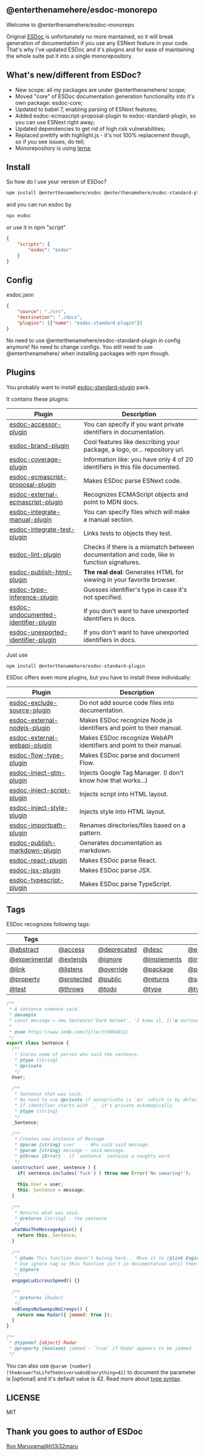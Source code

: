 ## @enterthenamehere/esdoc-monorepo

Welcome to @enterthenamehere/esdoc-monorepo

Original [ESDoc](https://github.com/esdoc/esdoc) is unfortunately no more mantained, so it will break generation of documentation if you use any ESNext feature in your code. That's why I've updated ESDoc and it's plugins and for ease of maintaining the whole suite put it into a single monorepository.

## What's new/different from ESDoc?
* New scope: all my packages are under @enterthenamehere/ scope;
* Moved "core" of ESDoc documentation generation functionality into it's own package: esdoc-core;
* Updated to babel 7, enabling parsing of ESNext features;
* Added esdoc-ecmascript-proposal-plugin to esdoc-standard-plugin, so you can use ESNext right away;
* Updated dependencies to get rid of high risk vulnerabilities;
* Replaced prettify with highlight.js - it's not 100% replacement though, so if you see issues, do tell;
* Monorepository is using [lerna](https://github.com/lerna/lerna);

## Install
So how do I use your version of ESDoc?
```bash
npm install @enterthenamehere/esdoc @enterthenamehere/esdoc-standard-plugin
```

and you can run esdoc by
```bash
npx esdoc
```
or use it in npm "script"
```json
{
    "scripts": {
        "esdoc": "esdoc"
    }
}
```

## Config
esdoc.json
```json
{
    "source": "./src",
    "destination": "./docs",
    "plugins": [{"name": "esdoc-standard-plugin"}]
}
```

No need to use @enterthenamehere/esdoc-standard-plugin in config anymore! No need to change configs. 
You still need to use @enterthenamehere/ when installing packages with npm though.

## Plugins
You probably want to install [esdoc-standard-plugin](https://github.com/EnterTheNameHere/esdoc-monorepo/tree/main/packages/esdoc-standard-plugin) pack.

It contains these plugins:

Plugin | Description
---------------- | ---------------
[esdoc-accessor-plugin](https://github.com/EnterTheNameHere/esdoc-monorepo/tree/main/packages/esdoc-accessor-plugin) | You can specify if you want private identifiers in documentation.
[esdoc-brand-plugin](https://github.com/EnterTheNameHere/esdoc-monorepo/tree/main/packages/esdoc-brand-plugin) | Cool features like describing your package, a logo, or... repository url.
[esdoc-coverage-plugin](https://github.com/EnterTheNameHere/esdoc-monorepo/tree/main/packages/esdoc-coverage-plugin) | Information like: you have only 4 of 20 identifiers in this file documented.
[esdoc-ecmascript-proposal-plugin](https://github.com/EnterTheNameHere/esdoc-monorepo/tree/main/packages/esdoc-ecmascript-proposal-plugin) | Makes ESDoc parse ESNext code.
[esdoc-external-ecmascript-plugin](https://github.com/EnterTheNameHere/esdoc-monorepo/tree/main/packages/esdoc-external-ecmascript-plugin) | Recognizes ECMAScript objects and point to MDN docs.
[esdoc-integrate-manual-plugin](https://github.com/EnterTheNameHere/esdoc-monorepo/tree/main/packages/esdoc-integrate-manual-plugin) | You can specify files which will make a manual section.
[esdoc-integrate-test-plugin](https://github.com/EnterTheNameHere/esdoc-monorepo/tree/main/packages/esdoc-integrate-test-plugin) | Links tests to objects they test.
[esdoc-lint-plugin](https://github.com/EnterTheNameHere/esdoc-monorepo/tree/main/packages/esdoc-lint-plugin) | Checks if there is a mismatch between documentation and code, like in function signatures.
[esdoc-publish-html-plugin](https://github.com/EnterTheNameHere/esdoc-monorepo/tree/main/packages/esdoc-publish-html-plugin) | **The real deal**: Generates HTML for viewing in your favorite browser.
[esdoc-type-inference-plugin](https://github.com/EnterTheNameHere/esdoc-monorepo/tree/main/packages/esdoc-type-inference-plugin) | Guesses identifier's type in case it's not specified.
[esdoc-undocumented-identifier-plugin](https://github.com/EnterTheNameHere/esdoc-monorepo/tree/main/packages/esdoc-undocumented-identifier-plugin) | If you don't want to have unexported identifiers in docs.
[esdoc-unexported-identifier-plugin](https://github.com/EnterTheNameHere/esdoc-monorepo/tree/main/packages/esdoc-unexported-identifier-plugin) | If you don't want to have unexported identifiers in docs.

Just use
```bash
npm install @enterthenamehere/esdoc-standard-plugin
```
 
 
 
 
ESDoc offers even more plugins, but you have to install these individually:

Plugin | Description
--------------- | ---------------
[esdoc-exclude-source-plugin](https://github.com/EnterTheNameHere/esdoc-monorepo/tree/main/packages/esdoc-exclude-source-plugin) | Do not add source code files into documentation.
[esdoc-external-nodejs-plugin](https://github.com/EnterTheNameHere/esdoc-monorepo/tree/main/packages/esdoc-external-nodejs-plugin) | Makes ESDoc recognize Node.js identifiers and point to their manual.
[esdoc-external-webapi-plugin](https://github.com/EnterTheNameHere/esdoc-monorepo/tree/main/packages/esdoc-external-webapi-plugin) | Makes ESDoc recognize WebAPI identifiers and point to their manual.
[esdoc-flow-type-plugin](https://github.com/EnterTheNameHere/esdoc-monorepo/tree/main/packages/esdoc-flow-type-plugin) | Makes ESDoc parse and document Flow.
[esdoc-inject-gtm-plugin](https://github.com/EnterTheNameHere/esdoc-monorepo/tree/main/packages/esdoc-inject-gtm-plugin) | Injects Google Tag Manager. (I don't know how that works...)
[esdoc-inject-script-plugin](https://github.com/EnterTheNameHere/esdoc-monorepo/tree/main/packages/esdoc-inject-script-plugin) | Injects script into HTML layout.
[esdoc-inject-style-plugin](https://github.com/EnterTheNameHere/esdoc-monorepo/tree/main/packages/esdoc-inject-style-plugin) | Injects style into HTML layout.
[esdoc-importpath-plugin](https://github.com/EnterTheNameHere/esdoc-monorepo/tree/main/packages/esdoc-importpath-plugin) | Renames directories/files based on a pattern.
[esdoc-publish-markdown-plugin](https://github.com/EnterTheNameHere/esdoc-monorepo/tree/main/packages/esdoc-publish-markdown-plugin) | Generates documentation as markdown.
[esdoc-react-plugin](https://github.com/EnterTheNameHere/esdoc-monorepo/tree/main/packages/esdoc-react-plugin) | Makes ESDoc parse React.
[esdoc-jsx-plugin](https://github.com/EnterTheNameHere/esdoc-monorepo/tree/main/packages/esdoc-jsx-plugin) | Makes ESDoc parse JSX.
[esdoc-typescript-plugin](https://github.com/EnterTheNameHere/esdoc-monorepo/tree/main/packages/esdoc-typescript-plugin) | Makes ESDoc parse TypeScript.

## Tags

ESDoc recognizes following tags:

| Tags ||||||
| ------------- | ----------- | ----------- | ----------- | ---------- | ------------ |
| [@abstract](packages/esdoc/manual/tags.md#abstract) | [@access](packages/esdoc/manual/tags.md#access) | [@deprecated](packages/esdoc/manual/tags.md#deprecated) | [@desc](packages/esdoc/manual/tags.md#desc) | [@emits](packages/esdoc/manual/tags.md#emits) | [@example](packages/esdoc/manual/tags.md#example) |
| [@experimental](packages/esdoc/manual/tags.md#experimental) | [@extends](packages/esdoc/manual/tags.md#extends) | [@ignore](packages/esdoc/manual/tags.md#ignore) | [@implements](packages/esdoc/manual/tags.md#implements) | [@interface](packages/esdoc/manual/tags.md#interface) | @lineNumber |
| [@link](packages/esdoc/manual/tags.md#link) | [@listens](packages/esdoc/manual/tags.md#listens) | [@override](packages/esdoc/manual/tags.md#override)   | [@package](packages/esdoc/manual/tags.md#access) | [@param](packages/esdoc/manual/tags.md#param) | [@private](packages/esdoc/manual/tags.md#access) |
| [@property](packages/esdoc/manual/tags.md#typedef) | [@protected](packages/esdoc/manual/tags.md#access) | [@public](packages/esdoc/manual/tags.md#access) | [@returns](packages/esdoc/manual/tags.md#return) | [@see](packages/esdoc/manual/tags.md#see) | [@since](packages/esdoc/manual/tags.md#since) |
| [@test](packages/esdoc/manual/tags.md#test) | [@throws](packages/esdoc/manual/tags.md#throws) | [@todo](packages/esdoc/manual/tags.md#todo) | [@type](packages/esdoc/manual/tags.md#type) | [@typedef](packages/esdoc/manual/tags.md#typedef) | [@version](packages/esdoc/manual/tags.md#version) |

```javascript
/**
 * A sentence someone said.
 * @example
 * const message = new Sentence('Dark Helmet', 'I knew it, I\'m surrounded by assholes!');
 * 
 * @see https://www.imdb.com/title/tt0094012/
 */
export class Sentence {
  /**
   * Stores name of person who said the sentence.
   * @type {string}
   * @private
   */
  User;
  
  /**
   * Sentence that was said.
   * No need to use @private if autoprivate is `on` (which is by default).
   * If identifier starts with `_` it's private automagically.
   * @type {string}
   */
  _Sentence;

  /**
   * Creates new instance of Message
   * @param {string} user    - Who said said message.
   * @param {string} message - said message.
   * @throws {Error} - if `sentence` contains a naughty word.
   */
  constructor( user, sentence ) {
    if( sentence.includes('fuck') ) throw new Error('No swearing!');
    
    this.User = user;
    this._Sentence = message;
  }
  
  /**
   * Returns what was said.
   * @returns {string} - the sentence
   */
  whatWasTheMessageAgain() {
    return this._Sentence;
  }
  
  /**
   * @todo This function doesn't belong here... Move it to {@link Engine}.
   * Use ignore tag so this function isn't in documentation until then...
   * @ignore
   */
  engageLudicrousSpeed() {}
  
  /**
   * @returns {Radar}
   */
  noBleepsNoSweepsNoCreeps() {
    return new Radar({ jammed: true });
  }
}

/**
 * @typedef {object} Radar 
 * @property {boolean} jammed - `true` if Radar appears to be jammed.
 */
```

You can also use `@param {number} [theAnswerToLifeTheUniverseAndEverything=42]` to document the parameter is [optional] and it's default value is 42.
Read more about [type syntax](packages/esdoc/manual/tags.md#type-syntax).

## LICENSE
MIT

## Thank you goes to author of ESDoc
[Ryo Maruyama@h13i32maru](https://github.com/h13i32maru)
